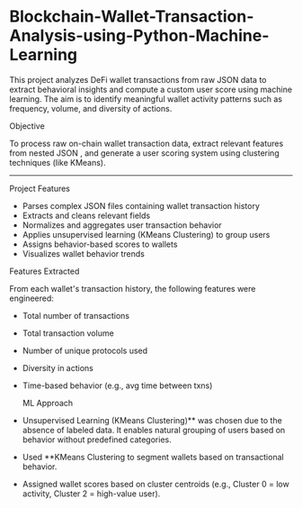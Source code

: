 # Blockchain-Wallet-Transaction-Analysis-using-Python-Machine-Learning

This project analyzes DeFi wallet transactions from raw JSON data to extract behavioral insights and compute a custom user score using machine learning. The aim is to identify meaningful wallet activity patterns such as frequency, volume, and diversity of actions.


 Objective

To process raw on-chain wallet transaction data, extract relevant features from nested JSON , and generate a user scoring system using clustering techniques (like KMeans).

---

Project Features

-  Parses complex JSON files containing wallet transaction history
-  Extracts and cleans relevant fields 
-  Normalizes and aggregates user transaction behavior
-  Applies unsupervised learning (KMeans Clustering) to group users
-  Assigns behavior-based scores to wallets
-  Visualizes wallet behavior trends

Features Extracted

From each wallet's transaction history, the following features were engineered:

- Total number of transactions
- Total transaction volume 
- Number of unique protocols used
- Diversity in actions 
- Time-based behavior (e.g., avg time between txns)

  ML Approach
 
- Unsupervised Learning (KMeans Clustering)** was chosen due to the absence of labeled data. It enables natural grouping of users based on behavior without predefined categories.
- Used **KMeans Clustering to segment wallets based on transactional behavior.
- Assigned wallet scores based on cluster centroids (e.g., Cluster 0 = low activity, Cluster 2 = high-value user).
